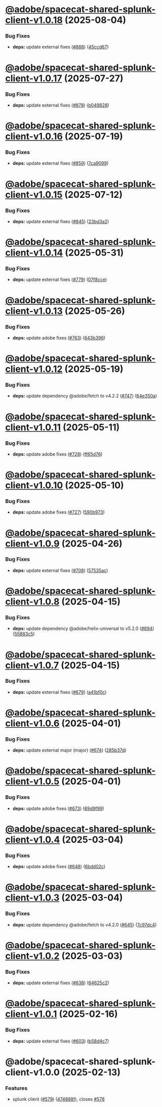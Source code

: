 # [@adobe/spacecat-shared-splunk-client-v1.0.18](https://github.com/adobe/spacecat-shared/compare/@adobe/spacecat-shared-splunk-client-v1.0.17...@adobe/spacecat-shared-splunk-client-v1.0.18) (2025-08-04)


### Bug Fixes

* **deps:** update external fixes ([#888](https://github.com/adobe/spacecat-shared/issues/888)) ([45ccd67](https://github.com/adobe/spacecat-shared/commit/45ccd679577031d01771aa642ac0c2e33b22af6f))

# [@adobe/spacecat-shared-splunk-client-v1.0.17](https://github.com/adobe/spacecat-shared/compare/@adobe/spacecat-shared-splunk-client-v1.0.16...@adobe/spacecat-shared-splunk-client-v1.0.17) (2025-07-27)


### Bug Fixes

* **deps:** update external fixes ([#878](https://github.com/adobe/spacecat-shared/issues/878)) ([b049828](https://github.com/adobe/spacecat-shared/commit/b04982839c0ff5e4de4ab0e37508c5eb5272a679))

# [@adobe/spacecat-shared-splunk-client-v1.0.16](https://github.com/adobe/spacecat-shared/compare/@adobe/spacecat-shared-splunk-client-v1.0.15...@adobe/spacecat-shared-splunk-client-v1.0.16) (2025-07-19)


### Bug Fixes

* **deps:** update external fixes ([#859](https://github.com/adobe/spacecat-shared/issues/859)) ([7ca9099](https://github.com/adobe/spacecat-shared/commit/7ca90994d61d07f71e580301365447b94ad07a52))

# [@adobe/spacecat-shared-splunk-client-v1.0.15](https://github.com/adobe/spacecat-shared/compare/@adobe/spacecat-shared-splunk-client-v1.0.14...@adobe/spacecat-shared-splunk-client-v1.0.15) (2025-07-12)


### Bug Fixes

* **deps:** update external fixes ([#845](https://github.com/adobe/spacecat-shared/issues/845)) ([23bd3a2](https://github.com/adobe/spacecat-shared/commit/23bd3a2235686480cb89d6379276d9ed000baea3))

# [@adobe/spacecat-shared-splunk-client-v1.0.14](https://github.com/adobe/spacecat-shared/compare/@adobe/spacecat-shared-splunk-client-v1.0.13...@adobe/spacecat-shared-splunk-client-v1.0.14) (2025-05-31)


### Bug Fixes

* **deps:** update external fixes ([#779](https://github.com/adobe/spacecat-shared/issues/779)) ([07f8cce](https://github.com/adobe/spacecat-shared/commit/07f8cce73e33bfb9c61fe14f2ef28012b872437d))

# [@adobe/spacecat-shared-splunk-client-v1.0.13](https://github.com/adobe/spacecat-shared/compare/@adobe/spacecat-shared-splunk-client-v1.0.12...@adobe/spacecat-shared-splunk-client-v1.0.13) (2025-05-26)


### Bug Fixes

* **deps:** update adobe fixes ([#763](https://github.com/adobe/spacecat-shared/issues/763)) ([643b396](https://github.com/adobe/spacecat-shared/commit/643b396130e9144f87099935204927b5522aff68))

# [@adobe/spacecat-shared-splunk-client-v1.0.12](https://github.com/adobe/spacecat-shared/compare/@adobe/spacecat-shared-splunk-client-v1.0.11...@adobe/spacecat-shared-splunk-client-v1.0.12) (2025-05-19)


### Bug Fixes

* **deps:** update dependency @adobe/fetch to v4.2.2 ([#747](https://github.com/adobe/spacecat-shared/issues/747)) ([64e350a](https://github.com/adobe/spacecat-shared/commit/64e350ad62b7b6d3ad9aa47c66f51ba16508fc6c))

# [@adobe/spacecat-shared-splunk-client-v1.0.11](https://github.com/adobe/spacecat-shared/compare/@adobe/spacecat-shared-splunk-client-v1.0.10...@adobe/spacecat-shared-splunk-client-v1.0.11) (2025-05-11)


### Bug Fixes

* **deps:** update adobe fixes ([#728](https://github.com/adobe/spacecat-shared/issues/728)) ([ff65d76](https://github.com/adobe/spacecat-shared/commit/ff65d76ff0be4dd734c3e47a94d542a492cf13fb))

# [@adobe/spacecat-shared-splunk-client-v1.0.10](https://github.com/adobe/spacecat-shared/compare/@adobe/spacecat-shared-splunk-client-v1.0.9...@adobe/spacecat-shared-splunk-client-v1.0.10) (2025-05-10)


### Bug Fixes

* **deps:** update adobe fixes ([#727](https://github.com/adobe/spacecat-shared/issues/727)) ([590b973](https://github.com/adobe/spacecat-shared/commit/590b973f01f2dba697250ab4769106d06a908d98))

# [@adobe/spacecat-shared-splunk-client-v1.0.9](https://github.com/adobe/spacecat-shared/compare/@adobe/spacecat-shared-splunk-client-v1.0.8...@adobe/spacecat-shared-splunk-client-v1.0.9) (2025-04-26)


### Bug Fixes

* **deps:** update external fixes ([#708](https://github.com/adobe/spacecat-shared/issues/708)) ([57535ac](https://github.com/adobe/spacecat-shared/commit/57535ac8c636de229cec7c5cee83dead07ac09fb))

# [@adobe/spacecat-shared-splunk-client-v1.0.8](https://github.com/adobe/spacecat-shared/compare/@adobe/spacecat-shared-splunk-client-v1.0.7...@adobe/spacecat-shared-splunk-client-v1.0.8) (2025-04-15)


### Bug Fixes

* **deps:** update dependency @adobe/helix-universal to v5.2.0 ([#694](https://github.com/adobe/spacecat-shared/issues/694)) ([55883c5](https://github.com/adobe/spacecat-shared/commit/55883c597c61c891fc17ed39d0aab1c33af5b90c))

# [@adobe/spacecat-shared-splunk-client-v1.0.7](https://github.com/adobe/spacecat-shared/compare/@adobe/spacecat-shared-splunk-client-v1.0.6...@adobe/spacecat-shared-splunk-client-v1.0.7) (2025-04-15)


### Bug Fixes

* **deps:** update external fixes ([#679](https://github.com/adobe/spacecat-shared/issues/679)) ([a41bf0c](https://github.com/adobe/spacecat-shared/commit/a41bf0cd488efa0f72af0933992edb256302af18))

# [@adobe/spacecat-shared-splunk-client-v1.0.6](https://github.com/adobe/spacecat-shared/compare/@adobe/spacecat-shared-splunk-client-v1.0.5...@adobe/spacecat-shared-splunk-client-v1.0.6) (2025-04-01)


### Bug Fixes

* **deps:** update external major (major) ([#674](https://github.com/adobe/spacecat-shared/issues/674)) ([285b37d](https://github.com/adobe/spacecat-shared/commit/285b37de9df42adb6a23694bcc699608e3b5b8fe))

# [@adobe/spacecat-shared-splunk-client-v1.0.5](https://github.com/adobe/spacecat-shared/compare/@adobe/spacecat-shared-splunk-client-v1.0.4...@adobe/spacecat-shared-splunk-client-v1.0.5) (2025-04-01)


### Bug Fixes

* **deps:** update adobe fixes ([#673](https://github.com/adobe/spacecat-shared/issues/673)) ([69d9f99](https://github.com/adobe/spacecat-shared/commit/69d9f99a563eb229171f3c3ffdbdc5a29a6e002b))

# [@adobe/spacecat-shared-splunk-client-v1.0.4](https://github.com/adobe/spacecat-shared/compare/@adobe/spacecat-shared-splunk-client-v1.0.3...@adobe/spacecat-shared-splunk-client-v1.0.4) (2025-03-04)


### Bug Fixes

* **deps:** update adobe fixes ([#648](https://github.com/adobe/spacecat-shared/issues/648)) ([6bdd02c](https://github.com/adobe/spacecat-shared/commit/6bdd02ccaaaf89d4b3d463206ec1377c1ccecf4d))

# [@adobe/spacecat-shared-splunk-client-v1.0.3](https://github.com/adobe/spacecat-shared/compare/@adobe/spacecat-shared-splunk-client-v1.0.2...@adobe/spacecat-shared-splunk-client-v1.0.3) (2025-03-04)


### Bug Fixes

* **deps:** update dependency @adobe/fetch to v4.2.0 ([#645](https://github.com/adobe/spacecat-shared/issues/645)) ([7c97dc4](https://github.com/adobe/spacecat-shared/commit/7c97dc4c4853aa183553ed90f4b0d6dc9f49b656))

# [@adobe/spacecat-shared-splunk-client-v1.0.2](https://github.com/adobe/spacecat-shared/compare/@adobe/spacecat-shared-splunk-client-v1.0.1...@adobe/spacecat-shared-splunk-client-v1.0.2) (2025-03-03)


### Bug Fixes

* **deps:** update external fixes ([#638](https://github.com/adobe/spacecat-shared/issues/638)) ([64625c2](https://github.com/adobe/spacecat-shared/commit/64625c24f1b3b7bc4a26b576155bb6bc8529ef45))

# [@adobe/spacecat-shared-splunk-client-v1.0.1](https://github.com/adobe/spacecat-shared/compare/@adobe/spacecat-shared-splunk-client-v1.0.0...@adobe/spacecat-shared-splunk-client-v1.0.1) (2025-02-16)


### Bug Fixes

* **deps:** update external fixes ([#603](https://github.com/adobe/spacecat-shared/issues/603)) ([b58d4c7](https://github.com/adobe/spacecat-shared/commit/b58d4c7237fb2522bba9b722e9eed7b0ae9e5f70))

# @adobe/spacecat-shared-splunk-client-v1.0.0 (2025-02-13)


### Features

* splunk client ([#579](https://github.com/adobe/spacecat-shared/issues/579)) ([474888f](https://github.com/adobe/spacecat-shared/commit/474888fa6d1882a7853826cca1050c1bc9e2a207)), closes [#578](https://github.com/adobe/spacecat-shared/issues/578)
